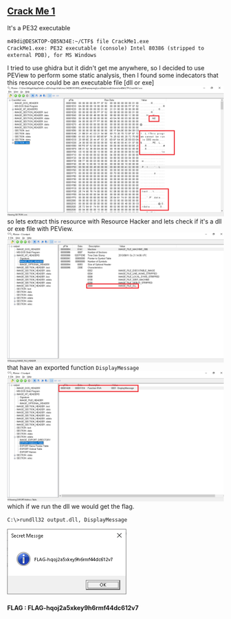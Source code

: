 ## [Crack Me 1](https://ringzer0ctf.com/challenges/9)
It's a PE32 executable
```console
m49di@DESKTOP-QB5N34E:~/CTF$ file CrackMe1.exe
CrackMe1.exe: PE32 executable (console) Intel 80386 (stripped to external PDB), for MS Windows
```
I tried to use ghidra but it didn't get me anywhere, so I decided to use PEView to perform some static analysis, then I found some indecators that this resource could be an executable file [dll or exe]
![resource](https://raw.githubusercontent.com/MuhamedMagdi/CTFWriteups/master/.assets/ctf.png?token=ALQU7EN7EQAUIIQU5WA7ZVK6T62XC)
so lets extract this resource with Resource Hacker and lets check if it's a dll or exe file with PEView.
![dll file](https://raw.githubusercontent.com/MuhamedMagdi/CTFWriteups/master/.assets/dll.png?token=ALQU7EK6MDGC2XANG52UPXC6T63IQ)
that have an exported function ``DisplayMessage`` 
![exported](https://raw.githubusercontent.com/MuhamedMagdi/CTFWriteups/master/.assets/exported.png?token=ALQU7EORY5PJC5UE3QTSII26T63SE)
which if we run the dll we would get the flag.
```console
C:\>rundll32 output.dll, DisplayMessage
```
![flag](https://github.com/MuhamedMagdi/CTFWriteups/blob/master/.assets/flag.png?raw=true)
#### FLAG : FLAG-hqoj2a5xkey9h6rmf44dc612v7
